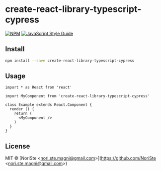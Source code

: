 # create-react-library-typescript-cypress

> 

[![NPM](https://img.shields.io/npm/v/create-react-library-typescript-cypress.svg)](https://www.npmjs.com/package/create-react-library-typescript-cypress) [![JavaScript Style Guide](https://img.shields.io/badge/code_style-standard-brightgreen.svg)](https://standardjs.com)

## Install

```bash
npm install --save create-react-library-typescript-cypress
```

## Usage

```tsx
import * as React from 'react'

import MyComponent from 'create-react-library-typescript-cypress'

class Example extends React.Component {
  render () {
    return (
      <MyComponent />
    )
  }
}
```

## License

MIT © [NoriSte &lt;nori.ste.magni@gmail.com&gt;](https://github.com/NoriSte &lt;nori.ste.magni@gmail.com&gt;)
